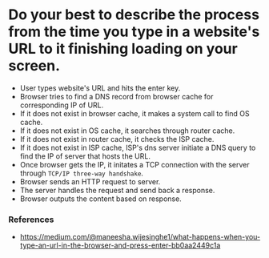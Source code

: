 # Do your best to describe the process from the time you type in a website's URL to it finishing loading on your screen.
 - User types website's URL and hits the enter key.
 - Browser tries to find a DNS record from browser cache for corresponding IP of URL.
 - If it does not exist in browser cache, it makes a system call to find OS cache.
 - If it does not exist in OS cache, it searches through router cache.
 - If it does not exist in router cache, it checks the ISP cache.
 - If it does not exist in ISP cache, ISP's dns server initiate a DNS query to find the IP of server that hosts the URL.
 - Once browser gets the IP, it initates a TCP connection with the server through `TCP/IP three-way handshake`.
 - Browser sends an HTTP request to server.
 - The server handles the request and send back a response.
 - Browser outputs the content based on response.
 
 ### References
  - https://medium.com/@maneesha.wijesinghe1/what-happens-when-you-type-an-url-in-the-browser-and-press-enter-bb0aa2449c1a
